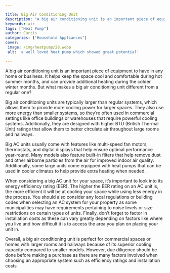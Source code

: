 ```yaml
---

title: Big Air Conditioning Unit
description: "A big air conditioning unit is an important piece of equipment to have in any home or business. It helps keep the space cool and c...learn more"
keywords: air
tags: ["Heat Pump"]
author: Curtis
categories: ["Household Appliances"]
cover: 
 image: /img/heatpump/28.webp
 alt: 'a well loved heat pump which showed great potential'

---
```


A big air conditioning unit is an important piece of equipment to have in any home or business. It helps keep the space cool and comfortable during hot summer months, and can provide additional heating during the colder winter months. But what makes a big air conditioning unit different from a regular one?

Big air conditioning units are typically larger than regular systems, which allows them to provide more cooling power for larger spaces. They also use more energy than smaller systems, so they’re often used in commercial settings like office buildings or warehouses that require powerful cooling systems. Additionally, they are designed with higher BTU (British Thermal Unit) ratings that allow them to better circulate air throughout large rooms and hallways.

Big AC units usually come with features like multi-speed fan motors, thermostats, and digital displays that help ensure optimal performance year-round. Many models also feature built-in filters that help remove dust and other airborne particles from the air for improved indoor air quality. Additionally, some large units come equipped with heat pumps that can be used in cooler climates to help provide extra heating when needed.

When considering a big AC unit for your space, it’s important to look into its energy efficiency rating (EER). The higher the EER rating on an AC unit is, the more efficient it will be at cooling your space while using less energy in the process. You should also consider any local regulations or building codes when selecting an AC system for your property as some municipalities may have requirements pertaining to noise levels or size restrictions on certain types of units. Finally, don’t forget to factor in installation costs as these can vary greatly depending on factors like where you live and how difficult it is to access the area you plan on placing your unit in. 

Overall, a big air conditioning unit is perfect for commercial spaces or homes with larger rooms and hallways because of its superior cooling capacity compared to smaller models. However, due diligence should be done before making a purchase as there are many factors involved when choosing an appropriate system such as efficiency ratings and installation costs
